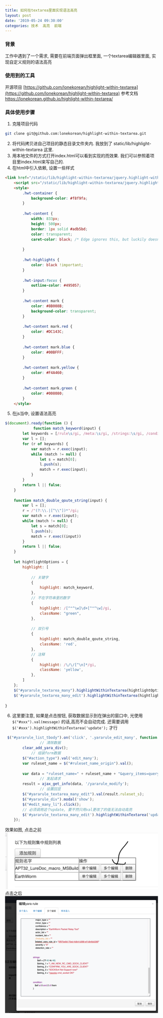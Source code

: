 ```yaml
---
title: 如何在textarea里面实现语法高亮
layout: post
date: '2019-05-24 09:30:00'
categories: 技术  高亮  前端
---
```


### 背景 
工作中遇到了一个需求, 需要在前端页面弹出框里面, 一个textarea编辑器里面, 实现自定义规则的语法高亮
### 使用到的工具
开源项目 [https://github.com/lonekorean/highlight-within-textarea](https://github.com/lonekorean/highlight-within-textarea)  参考文档 https://lonekorean.github.io/highlight-within-textarea/
### 具体使用步骤
1. 克隆项目代码
```bash
git clone git@github.com:lonekorean/highlight-within-textarea.git
```
2. 将代码拷贝进自己项目的静态目录文件夹内. 我放到了 static/lib/highlight-within-textarea 这里.
3. 用本地文件的方式打开index.html可以看到实现的而效果. 我们可以参照着项目里index.html来写自己的.
4. 在html中引入依赖, 设置一些样式

```html
<link href="/static/lib/highlight-within-textarea/jquery.highlight-within-textarea.css" rel="stylesheet">
    <script src="/static/lib/highlight-within-textarea/jquery.highlight-within-textarea.js"></script>
    <style>
        .hwt-container {
            background-color: #f8f9fa;
        }

        .hwt-content {
            width: 833px;
            height: 500px;
            border: 1px solid #adb5bd;
            color: transparent;
            caret-color: black; /* Edge ignores this, but luckily doesn't need it */
      
        }

        .hwt-highlights {
            color: black !important;
        }

        .hwt-input:focus {
            outline-color: #495057;
        }

        .hwt-content mark {
            color: #8B008B;
            background-color: transparent;
        }

        .hwt-content mark.red {
            color: #DC143C;
        }

        .hwt-content mark.blue {
            color: #00BFFF;
        }

        .hwt-content mark.yellow {
            color: #F4A460;
        }

        .hwt-content mark.green {
            color: #008080;
        }
    </style>
```

5.  在js当中, 设置语法高亮

```javascript
$(document).ready(function () {
			 function match_keyword(input) {
        let keywords = [/rule\s/gi, /meta:\s/gi, /strings:\s/gi, /condition:\s/gi, /\sat\s/gi, /\sand\s/gi, /\sof\s/gi, /\scontains\s/gi,]
        var l = [];
        for (r of keywords) {
            var match = r.exec(input);
            while (match != null) {
                let s = match[0];
                l.push(s);
                match = r.exec(input);
            }
        }
        return l || false;
    }

    function match_double_qoute_string(input) {
        var l = [];
        r = /"(?:\\.|[^\\"])*"/gi;
        var match = r.exec(input);
        while (match != null) {
            let s = match[0];
            l.push(s);
            match = r.exec((input))
        }
        return l || false;
    }

    let hightlightOptions = {
        highlight: [

            // 关键字
            {
                highlight: match_keyword,
            },
            // 不在字符串里的数字
            {
                highlight: /[^"^\w]\d+[^"^\w]/gi,
                className: "green",
            },

            // 双引号
            {
                highlight: match_double_qoute_string,
                className: 'red',
            },
            // 注释
            {
                highlight: /\/\/[^\n]*/gi,
                className: 'yellow',
            },
        ]
    };
    $("#yararule_textarea_many").highlightWithinTextarea(hightlightOptions);
    $('#yararule_textarea_many_edit').highlightWithinTextarea(hightlightOptions);

}
```

6. 这里要注意, 如果是点击按钮, 获取数据显示到在弹出的窗口中, 光使用
 <code>$("#xxx").val(message)</code>
的话,高亮不会自动完成. 还需要调用
<code> $('#xxx').highlightWithinTextarea('update');</code>
才行

```js
 $("#yararule_list_tbody").on('click', '.yararule_edit_many', function () {
				// 清除数据
        clear_add_yara_div();
			// 组装form数据
        $("#action_type").val('edit_many');
        var ruleset_name = $("#ruleset_name_origin").val();

        var data = "ruleset_name=" + ruleset_name + "&query_items=query_ruleset";
				// 发起请求
        result = ajax_get_info(data, '/yararule_modify');
				// 设置回显
        $("#yararule_textarea_many_edit").val(result.ruleset_s);
        $("#yararule_div").modal('show');
        $("#edit_many_li").click();
        // 必须调用这个update, 要不然只用val更改了的值无法自动高亮
        $('#yararule_textarea_many_edit').highlightWithinTextarea('update');
    });
```
效果如图, 点击之前
![ruleset_page](/img/20190523/ruleset_page.png)
点击之后
![ruleset_jump](/img/20190523/ruleset_jump.png)